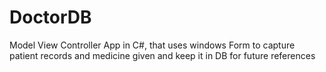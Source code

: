 # DoctorDB
Model View Controller App in C#, that uses windows Form to capture patient records and medicine given and keep it in DB for future references
